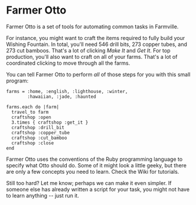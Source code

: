 Farmer Otto
===

Farmer Otto is a set of tools for automating common tasks in Farmville.

For instance, you might want to craft the items required to fully build your Wishing Fountain. In total, you'll need 546 drill bits, 273 copper tubes, and 273 cut bamboos. That's a lot of clicking *Make It* and *Get It*. For top production, you'll also want to craft on all of your farms. That's a lot of coordinated clicking to move through all the farms.

You can tell Farmer Otto to perform *all* of those steps for you with this small program:

````
farms = :home, :english, :lighthouse, :winter,
        :hawaiian, :jade, :haunted

farms.each do |farm|
  travel_to farm
  craftshop :open
  3.times { craftshop :get_it }
  craftshop :drill_bit
  craftshop :copper_tube
  craftshop :cut_bamboo
  craftshop :close
end
````

Farmer Otto uses the conventions of the Ruby programming language to specify what Otto should do. Some of it might look a little geeky, but there are only a few concepts you need to learn. Check the Wiki for tutorials.

Still too hard? Let me know; perhaps we can make it even simpler.  If someone else has already written a script for your task, you might not have to learn anything -- just run it.